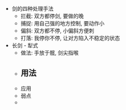 - 剑的四种处理手法
	- 拦截: 双方都停剑, 要做的晚
	- 捕捉: 用自己强的地方控制, 要动作小
	- 偏斜: 双方都不停, 小偏斜方便刺
	- 打落: 我停你不停, 让对方陷入不稳定的状态
- 长剑 - 犁式
	- 做法: 手放于髋, 剑尖指喉
	- 用法
		-
	- 应用
	- 弱点
	-